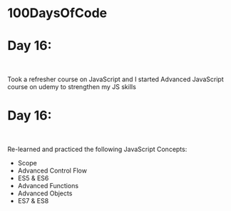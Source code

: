 # 100DaysOfCode

<h1> Day 16: </h1>
<br>
<p> Took a refresher course on JavaScript and I started Advanced JavaScript course on udemy to strengthen my JS skills </p>

<h1> Day 16: </h1>
<br>
<p> Re-learned and practiced the following JavaScript Concepts: </p>
<ul>
  <li> Scope </li>
  <li> Advanced Control Flow </li>
  <li> ES5 & ES6 </li>
  <li> Advanced Functions </li>
  <li> Advanced Objects </li>
  <li> ES7 & ES8 </li>
</ul>  
